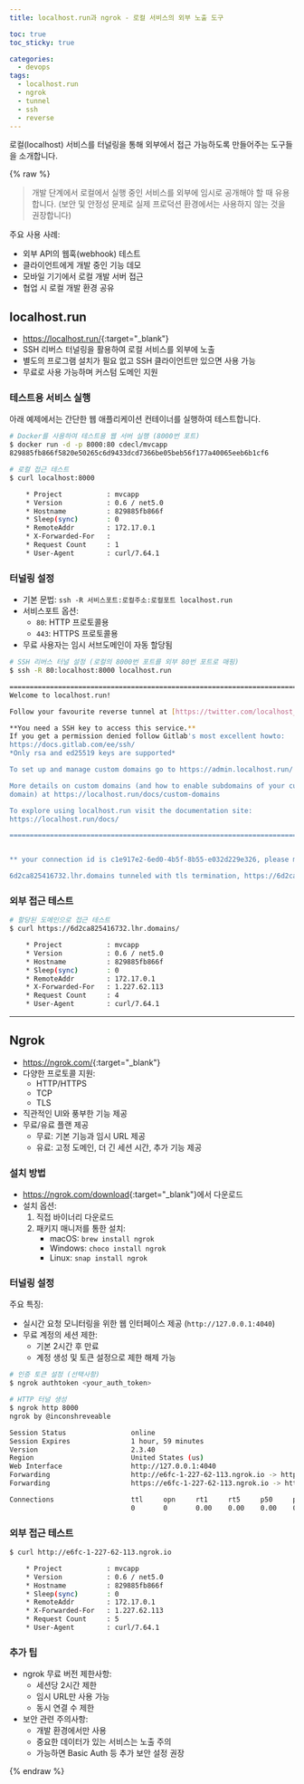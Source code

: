 ```yaml
---
title: localhost.run과 ngrok - 로컬 서비스의 외부 노출 도구

toc: true
toc_sticky: true

categories:
  - devops
tags:
  - localhost.run
  - ngrok
  - tunnel
  - ssh
  - reverse
---
```


로컬(localhost) 서비스를 터널링을 통해 외부에서 접근 가능하도록 만들어주는 도구들을 소개합니다.

{% raw %}

> 개발 단계에서 로컬에서 실행 중인 서비스를 외부에 임시로 공개해야 할 때 유용합니다. 
> (보안 및 안정성 문제로 실제 프로덕션 환경에서는 사용하지 않는 것을 권장합니다)

주요 사용 사례:
- 외부 API의 웹훅(webhook) 테스트
- 클라이언트에게 개발 중인 기능 데모
- 모바일 기기에서 로컬 개발 서버 접근
- 협업 시 로컬 개발 환경 공유

## localhost.run
- <https://localhost.run/>{:target="_blank"}
- SSH 리버스 터널링을 활용하여 로컬 서비스를 외부에 노출
- 별도의 프로그램 설치가 필요 없고 SSH 클라이언트만 있으면 사용 가능
- 무료로 사용 가능하며 커스텀 도메인 지원


### 테스트용 서비스 실행 
아래 예제에서는 간단한 웹 애플리케이션 컨테이너를 실행하여 테스트합니다.

```sh
# Docker를 사용하여 테스트용 웹 서버 실행 (8000번 포트)
$ docker run -d -p 8000:80 cdecl/mvcapp
829885fb866f5820e50265c6d9433dcd7366be05beb56f177a40065eeb6b1cf6

# 로컬 접근 테스트
$ curl localhost:8000

    * Project           : mvcapp
    * Version           : 0.6 / net5.0
    * Hostname          : 829885fb866f
    * Sleep(sync)       : 0
    * RemoteAddr        : 172.17.0.1
    * X-Forwarded-For   :
    * Request Count     : 1
    * User-Agent        : curl/7.64.1
```

### 터널링 설정
- 기본 문법: `ssh -R 서비스포트:로컬주소:로컬포트 localhost.run`
- 서비스포트 옵션:
  - `80`: HTTP 프로토콜용
  - `443`: HTTPS 프로토콜용
- 무료 사용자는 임시 서브도메인이 자동 할당됨

```sh
# SSH 리버스 터널 설정 (로컬의 8000번 포트를 외부 80번 포트로 매핑)
$ ssh -R 80:localhost:8000 localhost.run

===============================================================================
Welcome to localhost.run!

Follow your favourite reverse tunnel at [https://twitter.com/localhost_run].

**You need a SSH key to access this service.**
If you get a permission denied follow Gitlab's most excellent howto:
https://docs.gitlab.com/ee/ssh/
*Only rsa and ed25519 keys are supported*

To set up and manage custom domains go to https://admin.localhost.run/

More details on custom domains (and how to enable subdomains of your custom
domain) at https://localhost.run/docs/custom-domains

To explore using localhost.run visit the documentation site:
https://localhost.run/docs/

===============================================================================


** your connection id is c1e917e2-6ed0-4b5f-8b55-e032d229e326, please mention it if you send me a message about an issue. **

6d2ca825416732.lhr.domains tunneled with tls termination, https://6d2ca825416732.lhr.domains
```

### 외부 접근 테스트

```sh
# 할당된 도메인으로 접근 테스트
$ curl https://6d2ca825416732.lhr.domains/

    * Project           : mvcapp
    * Version           : 0.6 / net5.0
    * Hostname          : 829885fb866f
    * Sleep(sync)       : 0
    * RemoteAddr        : 172.17.0.1
    * X-Forwarded-For   : 1.227.62.113
    * Request Count     : 4
    * User-Agent        : curl/7.64.1
```

---

## Ngrok
- <https://ngrok.com/>{:target="_blank"}
- 다양한 프로토콜 지원:
  - HTTP/HTTPS
  - TCP
  - TLS
- 직관적인 UI와 풍부한 기능 제공
- 무료/유료 플랜 제공
  - 무료: 기본 기능과 임시 URL 제공
  - 유료: 고정 도메인, 더 긴 세션 시간, 추가 기능 제공

### 설치 방법
- <https://ngrok.com/download>{:target="_blank"}에서 다운로드
- 설치 옵션:
  1. 직접 바이너리 다운로드
  2. 패키지 매니저를 통한 설치:
     - macOS: `brew install ngrok`
     - Windows: `choco install ngrok`
     - Linux: `snap install ngrok`

### 터널링 설정
주요 특징:
- 실시간 요청 모니터링을 위한 웹 인터페이스 제공 (`http://127.0.0.1:4040`)
- 무료 계정의 세션 제한:
  - 기본 2시간 후 만료
  - 계정 생성 및 토큰 설정으로 제한 해제 가능

```sh
# 인증 토큰 설정 (선택사항)
$ ngrok authtoken <your_auth_token>

# HTTP 터널 생성
$ ngrok http 8000
ngrok by @inconshreveable                                               (Ctrl+C to quit)

Session Status                online
Session Expires               1 hour, 59 minutes
Version                       2.3.40
Region                        United States (us)
Web Interface                 http://127.0.0.1:4040
Forwarding                    http://e6fc-1-227-62-113.ngrok.io -> http://localhost:8000
Forwarding                    https://e6fc-1-227-62-113.ngrok.io -> http://localhost:8000

Connections                   ttl     opn     rt1     rt5     p50     p90
                              0       0       0.00    0.00    0.00    0.00
```

### 외부 접근 테스트

```sh
$ curl http://e6fc-1-227-62-113.ngrok.io

    * Project           : mvcapp
    * Version           : 0.6 / net5.0
    * Hostname          : 829885fb866f
    * Sleep(sync)       : 0
    * RemoteAddr        : 172.17.0.1
    * X-Forwarded-For   : 1.227.62.113
    * Request Count     : 5
    * User-Agent        : curl/7.64.1
```

### 추가 팁
- ngrok 무료 버전 제한사항:
  - 세션당 2시간 제한
  - 임시 URL만 사용 가능
  - 동시 연결 수 제한
- 보안 관련 주의사항:
  - 개발 환경에서만 사용
  - 중요한 데이터가 있는 서비스는 노출 주의
  - 가능하면 Basic Auth 등 추가 보안 설정 권장

{% endraw %}

